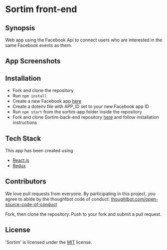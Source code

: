 # Sortim front-end

## Synopsis

Web app using the Facebook Api to connect users who are interested in the same Facebook events as them.

## App Screenshots

## Installation

- Fork and clone the repository
- Run `npm install`
- Create a new Facebook app [here](https://developers.facebook.com/)
- Create a dotenv file with APP_ID set to your new Facebook app ID
- Run `npm start` from the sortim-app folder inside the repository
- Fork and clone Sortim-back-end repository [here](https://github.com/annacollins85/Sortim-back-end) and follow installation instructions

## Tech Stack

This app has been created using

- [React.js](https://reactjs.org/)
- [Redux](http://redux.js.org/)

## Contributors

We love pull requests from everyone. By participating in this project, you agree to abide by the thoughtbot code of conduct: [thoughtbot.com/open-source-code-of-conduct](https://thoughtbot.com/open-source-code-of-conduct)

Fork, then clone the repository. Push to your fork and submit a pull request.


## License

'Sortim' is licensed under the [MIT](http://www.opensource.org/licenses/mit-license.php) license.

